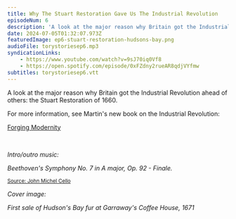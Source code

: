 ```yaml
---
title: Why The Stuart Restoration Gave Us The Industrial Revolution
episodeNum: 6
description: 'A look at the major reason why Britain got the Industrial Revolution ahead of others: the Stuart Restoration of 1660.'
date: 2024-07-05T01:32:07.973Z
featuredImage: ep6-stuart-restoration-hudsons-bay.png
audioFile: torystoriesep6.mp3
syndicationLinks:
    - https://www.youtube.com/watch?v=9sJ70iq0Vf8
    - https://open.spotify.com/episode/0xFZdny2rueAR8qdjVYfmw
subtitles: torystoriesep6.vtt
---
```


A look at the major reason why Britain got the Industrial Revolution ahead of others: the Stuart Restoration of 1660.

For more information, see Martin's new book on the Industrial Revolution:

[Forging Modernity](https://www.forgingmodernity.com/)

<br>

_Intro/outro music:_

_Beethoven's Symphony No. 7 in A major, Op. 92 - Finale._

<sup>[Source: John Michel Cello](https://commons.wikimedia.org/wiki/File:JOHN_MICHEL_CELLO-BEETHOVEN_SYMPHONY_7_Finale.ogg)</sup>

_Cover image:_

_First sale of Hudson's Bay fur at Garraway's Coffee House, 1671_
